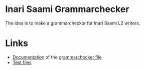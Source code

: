 # Inari Saami Grammarchecker

The idea is to make a grammarchecker for Inari Saami L2 writers.



# Links

- [Documentation](https://giellalt.github.io/lang-smn/tools-grammarcheckers-grammarchecker.cg3.html) of the [grammarchecker file](https://github.com/giellalt/lang-smn/blob/main/tools/grammarcheckers/grammarchecker.cg3)
- [Test files](https://github.com/giellalt/lang-smn/tree/main/tools/grammarcheckers/tests)

